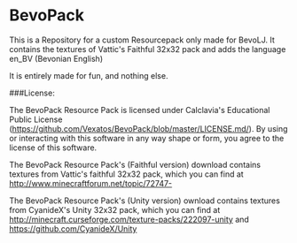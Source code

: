 BevoPack
========

This is a Repository for a custom Resourcepack only made for BevoLJ. It contains the textures of Vattic's Faithful 32x32 pack and adds the language en_BV (Bevonian English)

It is entirely made for fun, and nothing else.

###License:

The BevoPack Resource Pack is licensed under Calclavia's Educational Public License (https://github.com/Vexatos/BevoPack/blob/master/LICENSE.md/). By using or interacting with this software in any way shape or form, you agree to the license of this software.

The BevoPack Resource Pack's (Faithful version) download contains textures from Vattic's faithful 32x32 pack, which you can find at http://www.minecraftforum.net/topic/72747-

The BevoPack Resource Pack's (Unity version) ownload contains textures from CyanideX's Unity 32x32 pack, which you can find at http://minecraft.curseforge.com/texture-packs/222097-unity and https://github.com/CyanideX/Unity
